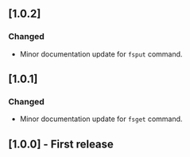 ## [1.0.2]
### Changed
- Minor documentation update for `fsput` command.

## [1.0.1]
### Changed
- Minor documentation update for `fsget` command.

## [1.0.0] - First release
